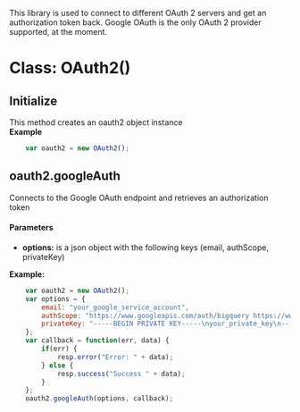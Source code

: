 This library is used to connect to different OAuth 2 servers and get an authorization token back. Google OAuth is the only OAuth 2 provider supported, at the moment.  

# Class: OAuth2()  

## Initialize  

This method creates an oauth2 object instance  
**Example**  
~~~javascript
	var oauth2 = new OAuth2();
~~~

## oauth2.googleAuth  
Connects to the Google OAuth endpoint and retrieves an authorization token 

#### Parameters ####  
* **options:**  is a json object with the following keys (email, authScope, privateKey)  

**Example:**
~~~javascript  
	var oauth2 = new OAuth2();
	var options = {
		email: "your_google_service_account",
		authScope: "https://www.googleapis.com/auth/bigquery https://www.googleapis.com/auth/compute", // Auth scopes seperated by spaces
		privateKey: "-----BEGIN PRIVATE KEY-----\nyour_private_key\n-----END PRIVATE KEY-----\n"
	};
	var callback = function(err, data) {
		if(err) {
			resp.error("Error: " + data);
		} else {
			resp.success("Success " + data);
		}
	};
	oauth2.googleAuth(options, callback);  
~~~  
